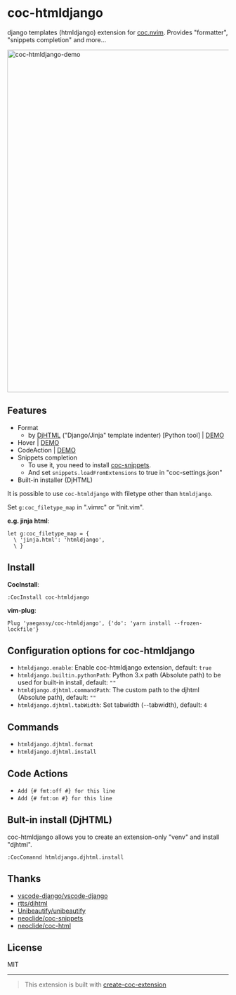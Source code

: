 # coc-htmldjango

django templates (htmldjango) extension for [coc.nvim](https://github.com/neoclide/coc.nvim). Provides "formatter", "snippets completion" and more...

<img width="780" alt="coc-htmldjango-demo" src="https://user-images.githubusercontent.com/188642/115960497-b6542f00-a54c-11eb-9884-63fb58ac7f8c.gif">

## Features

- Format
  - by [DjHTML](https://github.com/rtts/djhtml) ("Django/Jinja" template indenter) [Python tool] | [DEMO](https://github.com/yaegassy/coc-htmldjango/pull/2)
- Hover | [DEMO](https://github.com/yaegassy/coc-htmldjango/pull/1)
- CodeAction | [DEMO](https://github.com/yaegassy/coc-htmldjango/pull/3)
- Snippets completion
  - To use it, you need to install [coc-snippets](https://github.com/neoclide/coc-snippets).
  - And set `snippets.loadFromExtensions` to true in "coc-settings.json"
- Built-in installer (DjHTML)

It is possible to use `coc-htmldjango` with filetype other than `htmldjango`.

Set `g:coc_filetype_map` in ".vimrc" or "init.vim".

**e.g. jinja html**:

```vim
let g:coc_filetype_map = {
  \ 'jinja.html': 'htmldjango',
  \ }
```

## Install

**CocInstall**:

```vim
:CocInstall coc-htmldjango
```

**vim-plug**:

```vim
Plug 'yaegassy/coc-htmldjango', {'do': 'yarn install --frozen-lockfile'}
```

## Configuration options for coc-htmldjango

- `htmldjango.enable`: Enable coc-htmldjango extension, default: `true`
- `htmldjango.builtin.pythonPath`: Python 3.x path (Absolute path) to be used for built-in install, default: `""`
- `htmldjango.djhtml.commandPath`: The custom path to the djhtml (Absolute path), default: `""`
- `htmldjango.djhtml.tabWidth`: Set tabwidth (--tabwidth), default: `4`

## Commands

- `htmldjango.djhtml.format`
- `htmldjango.djhtml.install`

## Code Actions

- `Add {# fmt:off #} for this line`
- `Add {# fmt:on #} for this line`

## Bult-in install (DjHTML)

coc-htmldjango allows you to create an extension-only "venv" and install "djhtml".

```vim
:CocComannd htmldjango.djhtml.install
```

## Thanks

- [vscode-django/vscode-django](https://github.com/vscode-django/vscode-django)
- [rtts/djhtml](https://github.com/rtts/djhtml)
- [Unibeautify/unibeautify](https://github.com/Unibeautify/unibeautify)
- [neoclide/coc-snippets](https://github.com/neoclide/coc-snippets)
- [neoclide/coc-html](https://github.com/neoclide/coc-html)

## License

MIT

---

> This extension is built with [create-coc-extension](https://github.com/fannheyward/create-coc-extension)
